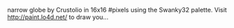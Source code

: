 narrow globe by Crustolio in 16x16 #pixels using the Swanky32 palette. Visit http://paint.lo4d.net/ to draw you... 